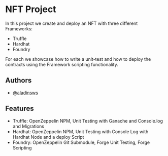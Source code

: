 # NFT Project

In this project we create and deploy an NFT with three different Frameworks:

* Truffle
* Hardhat
* Foundry

For each we showcase how to write a unit-test and how to deploy the contracts using the Framework scripting functionality.

## Authors

- [@aladinsws](https://www.github.com/aladinsws)


## Features

- Truffle: OpenZeppelin NPM, Unit Testing with Ganache and Console.log and Migrations
- Hardhat: OpenZeppelin NPM, Unit Testing with Console Log with Hardhat Node and a deploy Script
- Foundry: OpenZeppelin Git Submodule, Forge Unit Testing, Forge Scripting